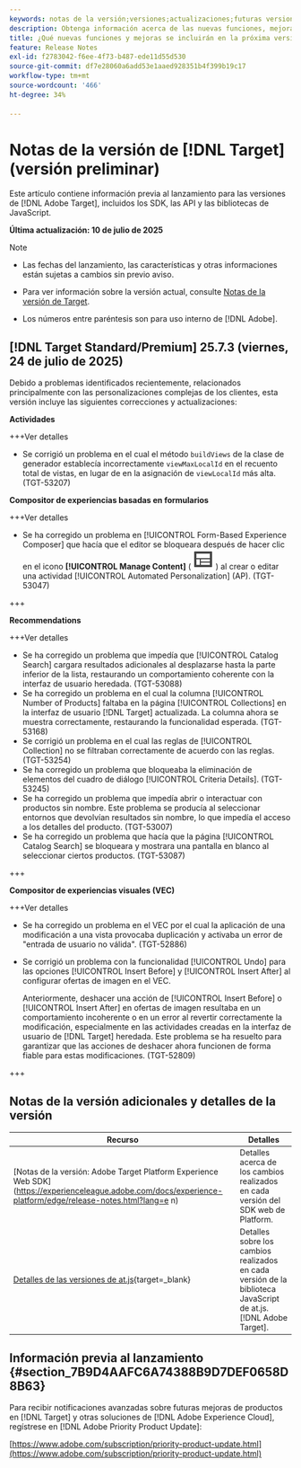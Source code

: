 ```yaml
---
keywords: notas de la versión;versiones;actualizaciones;futuras versiones;mejoras;nuevas funciones;correcciones;actualizaciones;versión preliminar;acceso anticipado
description: Obtenga información acerca de las nuevas funciones, mejoras y correcciones que incluirá la próxima versión de [!DNL Adobe Target], incluidos los SDK, las API y las bibliotecas de JavaScript.
title: ¿Qué nuevas funciones y mejoras se incluirán en la próxima versión de  [!DNL Target] ?
feature: Release Notes
exl-id: f2783042-f6ee-4f73-b487-ede11d55d530
source-git-commit: df7e28060a6add53e1aaed928351b4f399b19c17
workflow-type: tm+mt
source-wordcount: '466'
ht-degree: 34%

---
```


# Notas de la versión de [!DNL Target] (versión preliminar)

Este artículo contiene información previa al lanzamiento para las versiones de [!DNL Adobe Target], incluidos los SDK, las API y las bibliotecas de JavaScript.

**Última actualización: 10 de julio de 2025**

>[!NOTE]
>
>* Las fechas del lanzamiento, las características y otras informaciones están sujetas a cambios sin previo aviso.
>
>* Para ver información sobre la versión actual, consulte [Notas de la versión de Target](release-notes.md).
>
>* Los números entre paréntesis son para uso interno de [!DNL Adobe].

## [!DNL Target Standard/Premium] 25.7.3 (viernes, 24 de julio de 2025)

Debido a problemas identificados recientemente, relacionados principalmente con las personalizaciones complejas de los clientes, esta versión incluye las siguientes correcciones y actualizaciones:

**Actividades**

+++Ver detalles
* Se corrigió un problema en el cual el método `buildViews` de la clase de generador establecía incorrectamente `viewMaxLocalId` en el recuento total de vistas, en lugar de en la asignación de `viewLocalId` más alta. (TGT-53207)

**Compositor de experiencias basadas en formularios**

+++Ver detalles
* Se ha corregido un problema en [!UICONTROL Form-Based Experience Composer] que hacía que el editor se bloqueara después de hacer clic en el icono **[!UICONTROL Manage Content]** ( ![icono Administrar contenido](/help/main/assets/icons/Experience.svg) ) al crear o editar una actividad [!UICONTROL Automated Personalization] (AP). (TGT-53047)

+++

**Recommendations**

+++Ver detalles
* Se ha corregido un problema que impedía que [!UICONTROL Catalog Search] cargara resultados adicionales al desplazarse hasta la parte inferior de la lista, restaurando un comportamiento coherente con la interfaz de usuario heredada. (TGT-53088)
* Se ha corregido un problema en el cual la columna [!UICONTROL Number of Products] faltaba en la página [!UICONTROL Collections] en la interfaz de usuario [!DNL Target] actualizada. La columna ahora se muestra correctamente, restaurando la funcionalidad esperada. (TGT-53168)
* Se corrigió un problema en el cual las reglas de [!UICONTROL Collection] no se filtraban correctamente de acuerdo con las reglas. (TGT-53254)
* Se ha corregido un problema que bloqueaba la eliminación de elementos del cuadro de diálogo [!UICONTROL Criteria Details]. (TGT-53245)
* Se ha corregido un problema que impedía abrir o interactuar con productos sin nombre. Este problema se producía al seleccionar entornos que devolvían resultados sin nombre, lo que impedía el acceso a los detalles del producto. (TGT-53007)
* Se ha corregido un problema que hacía que la página [!UICONTROL Catalog Search] se bloqueara y mostrara una pantalla en blanco al seleccionar ciertos productos. (TGT-53087)

+++

**Compositor de experiencias visuales (VEC)**

+++Ver detalles

* Se ha corregido un problema en el VEC por el cual la aplicación de una modificación a una vista provocaba duplicación y activaba un error de &quot;entrada de usuario no válida&quot;. (TGT-52886)
* Se corrigió un problema con la funcionalidad [!UICONTROL Undo] para las opciones [!UICONTROL Insert Before] y [!UICONTROL Insert After] al configurar ofertas de imagen en el VEC.

  Anteriormente, deshacer una acción de [!UICONTROL Insert Before] o [!UICONTROL Insert After] en ofertas de imagen resultaba en un comportamiento incoherente o en un error al revertir correctamente la modificación, especialmente en las actividades creadas en la interfaz de usuario de [!DNL Target] heredada. Este problema se ha resuelto para garantizar que las acciones de deshacer ahora funcionen de forma fiable para estas modificaciones. (TGT-52809)

+++

## Notas de la versión adicionales y detalles de la versión

| Recurso | Detalles |
|--- |--- |
| [Notas de la versión: Adobe Target Platform Experience Web SDK]&#x200B;(https://experienceleague.adobe.com/docs/experience-platform/edge/release-notes.html?lang=e n) | Detalles acerca de los cambios realizados en cada versión del SDK web de Platform. |
| [Detalles de las versiones de at.js](https://experienceleague.corp.adobe.com/docs/target-dev/developer/client-side/at-js-implementation/target-atjs-versions.html?lang=es){target=_blank} | Detalles sobre los cambios realizados en cada versión de la biblioteca JavaScript de at.js. [!DNL Adobe Target]. |

## Información previa al lanzamiento {#section_7B9D4AAFC6A74388B9D7DEF0658D8B63}

Para recibir notificaciones avanzadas sobre futuras mejoras de productos en [!DNL Target] y otras soluciones de [!DNL Adobe Experience Cloud], regístrese en [!DNL Adobe Priority Product Update]:

[https://www.adobe.com/subscription/priority-product-update.html](https://www.adobe.com/subscription/priority-product-update.html)
